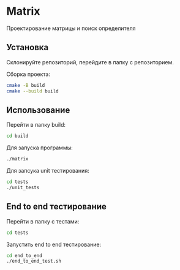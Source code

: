 # Matrix
Проектирование матрицы и поиск определителя

## Установка
Склонируйте репозиторий, перейдите в папку с репозиторием.

Сборка проекта:
```sh
cmake -B build
cmake --build build
```

## Использование 
Перейти в папку build:
```sh
cd build 
```

Для запуска программы:
```sh
./matrix
```
Для запсука unit тестирования:
```sh
cd tests
./unit_tests
```

## End to end тестирование
Перейти в папку с тестами:
```sh
cd tests
```

Запустить end to end тестирование:
```sh
cd end_to_end
./end_to_end_test.sh
```